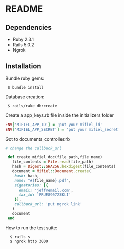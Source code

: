 # README

## Dependencies
  * Ruby 2.3.1
  * Rails 5.0.2
  * Ngrok

## Installation

Bundle ruby gems:
```
 $ bundle install
```  
Database creation:
```
 $ rails/rake db:create
```
Create a app_keys.rb file inside the initializers folder
``` ruby
ENV['MIFIEL_APP_ID'] = 'put your mifiel_id'
ENV['MIFIEL_APP_SECRET'] = 'put your mifiel_secret'
```
Got to documents_controller.rb
```ruby
# change the callback_url 

 def create_mifiel_doc(file_path,file_name)
   file_contents = File.read(file_path)
   hash = Digest::SHA256.hexdigest(file_contents)
   document = Mifiel::Document.create(
    hash: hash,
    name: "#{file_name}.pdf",
    signatories: [{
      email: 'jeff@email.com',
      tax_id: 'PRUE890723KLI'
    }],
    callback_url: 'put ngrok link'
   )
   document
 end
```
How to run the test suite:
```
  $ rails s  
  $ ngrok http 3000
```  


